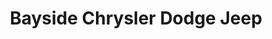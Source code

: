 ---
title: "Bayside Chrysler Dodge Jeep"
url: /king-george/bayside-chrysler-dodge-jeep/
shop: Autohaus
---
